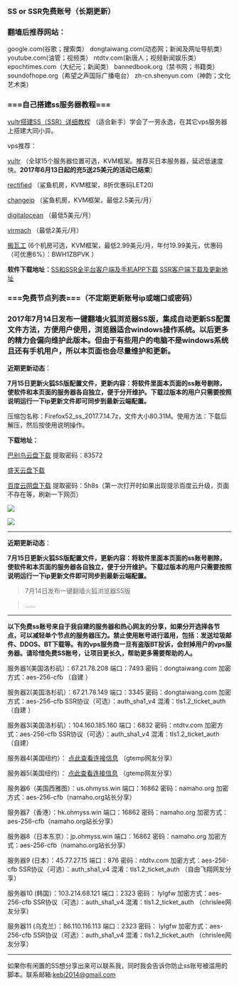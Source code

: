 ### SS or SSR免费账号（长期更新）

### 翻墙后推荐网站：

google.com(谷歌；搜索类） dongtaiwang.com(动态网；新闻及网址导航类）  youtube.com(油管；视频类）  ntdtv.com(新唐人；视频新闻娱乐类）    epochtimes.com（大纪元；新闻类）   bannedbook.org（禁书网；书籍类）   soundofhope.org（希望之声国际广播电台）
    zh-cn.shenyun.com（神韵；文化艺术类）



### ===自己搭建ss服务器教程===

[vultr搭建SS（SSR）详细教程](https://github.com/Alvin9999/new-pac/wiki/%E8%87%AA%E5%BB%BAss%E6%9C%8D%E5%8A%A1%E5%99%A8%E6%95%99%E7%A8%8B) （适合新手）学会了一劳永逸，在其它vps服务器上搭建大同小异。

vps推荐：

[vultr](http://www.vultr.com/?ref=7048874) （全球15个服务器位置可选，KVM框架。推荐买日本服务器，延迟低速度快。**2017年6月13日起的充5送25美元的活动已结束**） 

[rectified](https://secure.rectified.net/cart.php) （鲨鱼机房，KVM框架，8折优惠码LET20)  

[changeip](https://www.changeip.com/accounts/cart.php?gid=9) （鲨鱼机房，KVM框架，最低2.5美元/月）

[digitalocean](https://www.digitalocean.com/) （最低5美元/月）

[virmach](https://billing.virmach.com/cart.php?gid=18) （最低2美元/月）

[搬瓦工](https://bwh1.net/cart.php?a=confproduct&i=1) (6个机房可选，KVM框架，最低2.99美元/月，年付19.99美元，优惠码（可优惠6%）：BWH1ZBPVK ）

**软件下载地址：**[SS和SSR全平台客户端及手机APP下载](https://lai.yuweining.cn/archives/173)   [SSR客户端下载及更新地址](https://github.com/breakwa11/shadowsocks-rss)


### ===免费节点列表===（不定期更新账号ip或端口或密码）

### 2017年7月14日发布一键翻墙火狐浏览器SS版，集成自动更新SS配置文件方法，方便用户使用，浏览器适合windows操作系统。以后更多的精力会偏向维护此版本。但由于有些用户的电脑不是windows系统且还有手机用户，所以本页面也会尽量维护和更新。

**近期更新动态**：

**7月15日更新火狐SS版配置文件，更新内容：将软件里面本页面的ss账号剔除，使软件和本页面的服务器各自独立，便于分开维护。下载过版本的用户只需要按照说明运行一下ip更新文件即可同步到最新云端配置。**


压缩包名称：Firefox52_ss_2017.7.14.7z，文件大小80.31M。使用方法：下载后解压，然后按使用说明操作。

**下载地址：**

[巴别鸟云盘下载](http://www.babel.cc/share.do?s=1785053810418722) 提取密码：83572

[盛天云盘下载](http://pan.stnts.com/s/FFBJUzf)

[百度云网盘下载](http://pan.baidu.com/s/1bpGlM4B) 提取密码：5h8s（第一次打开时如果出现提示百度云升级，页面不存在等，刷新一下网页）

![](https://raw.githubusercontent.com/Alvin9999/pac2/master/ss002.png)

![](https://raw.githubusercontent.com/Alvin9999/pac2/master/ss001.PNG)


***


**近期更新动态**：

**7月15日更新火狐SS版配置文件，更新内容：将软件里面本页面的ss账号剔除，使软件和本页面的服务器各自独立，便于分开维护。下载过版本的用户只需要按照说明运行一下ip更新文件即可同步到最新云端配置。**

> 7月14日发布一键翻墙火狐浏览器SS版

> ......

***

**以下免费ss账号来自于我自建的服务器和热心网友的分享，如果分开选择各节点，可以减轻单个节点的服务器压力。禁止使用账号进行滥用，包括：发送垃圾邮件、DDOS、BT下载等。有的vps服务商一旦有盗版BT投诉，会封掉用户的vps服务器。请珍惜免费SS账号，让项目更长久，帮助更多需要帮助的人。**

服务器1(美国洛杉矶）：67.21.78.208 端口：7493 密码：dongtaiwang.com 加密方式：aes-256-cfb   （自建 ）

服务器2(美国洛杉矶）：67.21.78.149 端口：3345 密码：dongtaiwang.com  加密方式：aes-256-cfb  SSR协议（可选）：auth_sha1_v4  混淆：tls1.2_ticket_auth  （自建 ）

服务器3(美国洛杉矶）：104.160.185.160  端口：6832  密码：ntdtv.com  加密方式：aes-256-cfb    SSR协议（可选）：auth_sha1_v4  混淆：tls1.2_ticket_auth （自建）

服务器4(美国纽约）： [点此查看连接信息](https://github.com/candy2107/new-pac/blob/ss/data/ss1.md) （gtemp网友分享）

服务器5(美国纽约）： [点此查看连接信息](https://github.com/candy2107/new-pac/blob/ss/data/ss2.md) （gtemp网友分享）

服务器6（美国西雅图）：us.ohmyss.win  端口：16862  密码：namaho.org  加密方式：aes-256-cfb（namaho.org站长分享）

服务器7（香港）：hk.ohmyss.win  端口：16862  密码：namaho.org  加密方式：aes-256-cfb（namaho.org站长分享）

服务器8（日本东京）：jp.ohmyss.win  端口：16862  密码：namaho.org  加密方式：aes-256-cfb（namaho.org站长分享）

服务器9 (日本）：45.77.27.15  端口：876  密码：ntdtv.com  加密方式：aes-256-cfb  SSR协议（可选）：auth_sha1_v4  混淆：tls1.2_ticket_auth （自由飞翔网友分享）

服务器10 (韩国）：103.214.68.121  端口：2323  密码： lylgfw  加密方式：aes-256-cfb  SSR协议（可选）：auth_sha1_v4  混淆：tls1.2_ticket_auth （chrislee网友分享）

服务器11 (乌克兰）：86.110.116.113  端口：2323  密码： lylgfw  加密方式：aes-256-cfb  SSR协议（可选）：auth_sha1_v4  混淆：tls1.2_ticket_auth （chrislee网友分享）


***

如果你有闲置的SS想分享出来可以联系我，同时我会告诉你防止ss账号被滥用的脚本。联系邮箱:kebi2014@gmail.com 